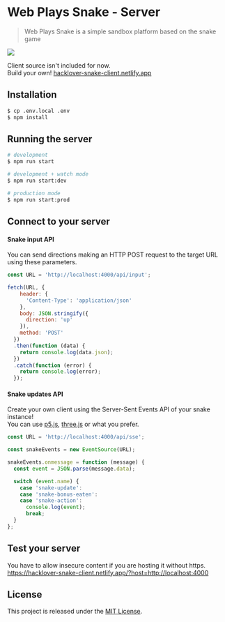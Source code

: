 # Web Plays Snake - Server

> Web Plays Snake is a simple sandbox platform based on the snake game

<img src="https://i.imgur.com/otfovv0.png" />

Client source isn't included for now.  
Build your own! [hacklover-snake-client.netlify.app](https://hacklover-snake-client.netlify.app)

## Installation

```bash
$ cp .env.local .env
$ npm install
```

## Running the server

```bash
# development
$ npm run start

# development + watch mode
$ npm run start:dev

# production mode
$ npm run start:prod
```

## Connect to your server

#### Snake input API
You can send directions making an HTTP POST request to the target URL using these parameters.

```js
const URL = 'http://localhost:4000/api/input';

fetch(URL, {
    header: {
      'Content-Type': 'application/json'
    },
    body: JSON.stringify({
      direction: 'up'
    }),
    method: 'POST'
  })
  .then(function (data) {
    return console.log(data.json);
  })
  .catch(function (error) {
    return console.log(error);
  });
```

#### Snake updates API
Create your own client using the Server-Sent Events API of your snake instance!  
You can use [p5.js](https://p5js.org), [three.js](https://threejs.org) or what you prefer.

```js
const URL = 'http://localhost:4000/api/sse';

const snakeEvents = new EventSource(URL);

snakeEvents.onmessage = function (message) {
  const event = JSON.parse(message.data);

  switch (event.name) {
    case 'snake-update':
    case 'snake-bonus-eaten':
    case 'snake-action':
      console.log(event);
      break;
  }
};
```

## Test your server
You have to allow insecure content if you are hosting it without https.  
https://hacklover-snake-client.netlify.app/?host=http://localhost:4000

## License

This project is released under the [MIT License](LICENSE).
